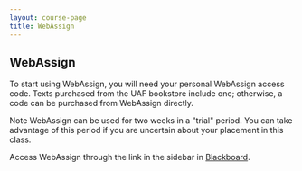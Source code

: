 ```yaml
---
layout: course-page
title: WebAssign
---
```


## WebAssign

<!-- Because we begin the semester working in ALEKS, the WebAssign course opens on Tuesday January 21. Your first WebAssign problem set is due on Friday January 24.-->

To start using WebAssign, you will need  your personal WebAssign access code.  Texts purchased from the UAF  bookstore include one; otherwise, a code can be purchased from WebAssign directly.

Note WebAssign can be used for two weeks in a "trial" period.  You can take advantage of this period if you are uncertain about your placement in this class.

Access WebAssign through the link in the sidebar in [Blackboard](https://classes.alaska.edu).

<!--

<div style="padding-top: 20px"></div>
<center><a class="button" href="https://webassign.net">Go To WebAssign</a></center>
-->